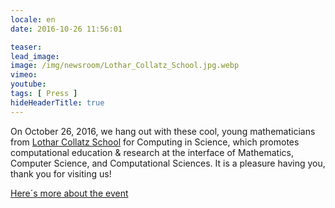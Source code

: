 ```yaml
---
locale: en
date: 2016-10-26 11:56:01

teaser: 
lead_image:
image: /img/newsroom/Lothar_Collatz_School.jpg.webp
vimeo: 
youtube:
tags: [ Press ]
hideHeaderTitle: true
---
```


On October 26, 2016, we hang out with these cool, young mathematicians from [Lothar Collatz School](https://www.c3s.uni-hamburg.de/) for Computing in Science, which promotes computational education & research at the interface of Mathematics, Computer Science, and Computational Sciences. It is a pleasure having you, thank you for visiting us! 

[Here´s more about the event](http://www.math.uni-hamburg.de/siamchapter/news_013.html)


